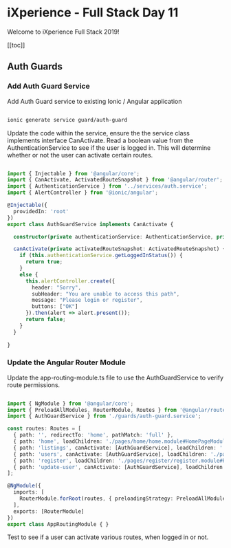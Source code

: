 # iXperience - Full Stack Day 11

Welcome to iXperience Full Stack 2019!

[[toc]]

## Auth Guards 

### Add Auth Guard Service

Add Auth Guard service to existing Ionic / Angular application

```bash

ionic generate service guard/auth-guard

```

Update the code within the service, ensure the the service class implements interface CanActivate. Read a boolean value from the AuthenticationService to see if the user is logged in. This will determine whether or not the user can activate certain routes.

```ts

import { Injectable } from '@angular/core';
import { CanActivate, ActivatedRouteSnapshot } from '@angular/router';
import { AuthenticationService } from '../services/auth.service';
import { AlertController } from '@ionic/angular';

@Injectable({
  providedIn: 'root'
})
export class AuthGuardService implements CanActivate {

  constructor(private authenticationService: AuthenticationService, private alertController: AlertController) { }

  canActivate(private activatedRouteSnapshot: ActivatedRouteSnapshot) {
    if (this.authenticationService.getLoggedInStatus()) {
      return true;
    }
    else {
      this.alertController.create({
        header: "Sorry",
        subHeader: "You are unable to access this path",
        message: "Please login or register",
        buttons: ["OK"]
      }).then(alert => alert.present());
      return false;
    }
  }
  
}

```

### Update the Angular Router Module

Update the app-routing-module.ts file to use the AuthGuardService to verify route permissions. 

```ts

import { NgModule } from '@angular/core';
import { PreloadAllModules, RouterModule, Routes } from '@angular/router';
import { AuthGuardService } from './guards/auth-guard.service';

const routes: Routes = [
  { path: '', redirectTo: 'home', pathMatch: 'full' },
  { path: 'home', loadChildren: './pages/home/home.module#HomePageModule' },
  { path: 'listings', canActivate: [AuthGuardService], loadChildren: './pages/listings/listings.module#ListingsPageModule' },
  { path: 'users', canActivate: [AuthGuardService], loadChildren: './pages/users/users.module#UsersPageModule' },
  { path: 'register', loadChildren: './pages/register/register.module#RegisterPageModule' },
  { path: 'update-user', canActivate: [AuthGuardService], loadChildren: './pages/update-user/update-user.module#UpdateUserPageModule' },
];

@NgModule({
  imports: [
    RouterModule.forRoot(routes, { preloadingStrategy: PreloadAllModules })
  ],
  exports: [RouterModule]
})
export class AppRoutingModule { }

```

Test to see if a user can activate various routes, when logged in or not.